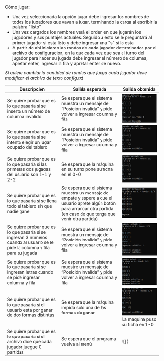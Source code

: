 Cómo jugar: 
- Una vez seleccionada la opción jugar debe ingresar los nombres de todos los jugadores que vayan a jugar, terminando la carga al escribir la palabra "listo"
- Una vez cargados los nombres verá el orden en que jugarán los jugadores y sus puntajes actuales. Seguido a esto se le preguntará al primer jugador si esta listo y debe ingresar una "s" si lo esta
- A partir de ahi iniciaran las rondas de cada jugador determinadas por el archivo de configuracion, en la que cada vez que sea el turno del jugador para hacer su jugada debe ingresar el número de columna, apretar enter, ingresar la fila y apretar enter de nuevo.

*Si quiere cambiar la cantidad de rondas que juega cada jugador debe modificar el archivo de texto config.txt*



Descripción   | Salida esperada | Salida obtenida 
------------- | -------------   | -------------
Se quiere probar que es lo que pasaría si se inserta un número de columna invalido    | Se espera que el sistema muestra un mensaje de “Posición invalida” y pide volver a ingresar columna y fila   | ![](https://github.com/Lautaro307/ArgProg23/blob/main/image.png) 
Se quiere probar que es lo que pasaría si se intenta elegir un lugar ocupado del tablero  | Se espera que el sistema muestra un mensaje de “Posición invalida” y pide volver a ingresar columna y fila  |  ![](https://github.com/Lautaro307/ArgProg23/blob/main/ab.PNG)
Se quiere probar que es lo que pasaría si las primeras dos jugadas del usuario son 1-1 y 2-2  | Se espera que la máquina en su turno pone su ficha en el 0-0  |  ![](https://github.com/Lautaro307/ArgProg23/blob/main/ab.PNG)
Se quiere probar que es lo que pasaría si se llena todo el tablero sin que nadie gane  | Se espera que el sistema muestra un mensaje de empate y espere a que el usuario aprete algún botón para arrancar otra partida (en caso de que tenga que venir otra partida)   |  ![](https://github.com/Lautaro307/ArgProg23/blob/main/ac.PNG)
Se quiere probar que es lo que pasaría si se ingresan 3 números cuando al usuario se le pide la columna y fila para su jugada   | Se espera que el sistema muestra un mensaje de “Posición invalida” y pide volver a ingresar columna y fila   |  ![](https://github.com/Lautaro307/ArgProg23/blob/main/ad.PNG)
Se quiere probar que es lo que pasaría si se ingresan letras cuando se pide ingresar columna y fila   | Se espera que el sistema muestre un mensaje de “Posición invalida” y pide volver a ingresar columna y fila  |  ![](https://github.com/Lautaro307/ArgProg23/blob/main/ae.PNG)
Se quiere probar que es lo que pasaría si el usuario esta por ganar de dos formas distintas   | Se espera que la máquina impida solo una de las formas de ganar   |  ![](https://github.com/Lautaro307/ArgProg23/blob/main/af.PNG) La maquina puso su ficha en 1-0
Se quiere probar que es lo que pasaria si el archivo dice que cada jugador juegue 0 partidas  | Se espera que el programa vuelva al menú  |  ![](
